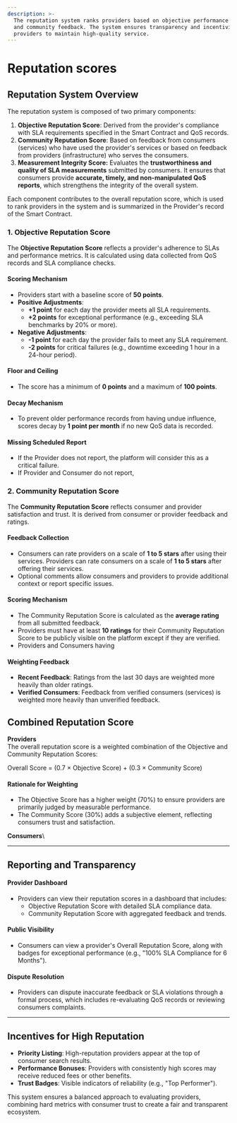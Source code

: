 ```yaml
---
description: >-
  The reputation system ranks providers based on objective performance metrics
  and community feedback. The system ensures transparency and incentivizes
  providers to maintain high-quality service.
---
```


# Reputation scores

## Reputation System Overview

The reputation system is composed of two primary components:

1. **Objective Reputation Score**: Derived from the provider's compliance with SLA requirements specified in the Smart Contract and QoS records.
2. **Community Reputation Score**: Based on feedback from consumers (services) who have used the provider's services or based on feedback from providers (infrastructure) who serves the consumers.
3. **Measurement Integrity Score:** Evaluates the **trustworthiness and quality of SLA measurements** submitted by consumers. It ensures that consumers provide **accurate, timely, and non-manipulated QoS reports**, which strengthens the integrity of the overall system.

Each component contributes to the overall reputation score, which is used to rank providers in the system and is summarized in the Provider's record of the Smart Contract.

### 1. Objective Reputation Score

The **Objective Reputation Score** reflects a provider's adherence to SLAs and performance metrics. It is calculated using data collected from QoS records and SLA compliance checks.

#### Scoring Mechanism

* Providers start with a baseline score of **50 points**.
* **Positive Adjustments**:
  * **+1 point** for each day the provider meets all SLA requirements.
  * **+2 points** for exceptional performance (e.g., exceeding SLA benchmarks by 20% or more).
* **Negative Adjustments**:
  * **-1 point** for each day the provider fails to meet any SLA requirement.
  * **-2 points** for critical failures (e.g., downtime exceeding 1 hour in a 24-hour period).

#### Floor and Ceiling

* The score has a minimum of **0 points** and a maximum of **100 points**.

#### Decay Mechanism

* To prevent older performance records from having undue influence, scores decay by **1 point per month** if no new QoS data is recorded.

#### Missing Scheduled Report

* If the Provider does not report, the platform will consider this as a critical failure.
* If Provider and Consumer do not report,&#x20;

### 2. Community Reputation Score

The **Community Reputation Score** reflects consumer and provider satisfaction and trust. It is derived from consumer or provider feedback and ratings.

#### Feedback Collection

* Consumers can rate providers on a scale of **1 to 5 stars** after using their services. Providers can rate consumers on a scale of **1 to 5 stars** after offering their services.
* Optional comments allow consumers and providers to provide additional context or report specific issues.

#### Scoring Mechanism

* The Community Reputation Score is calculated as the **average rating** from all submitted feedback.
* Providers must have at least **10 ratings** for their Community Reputation Score to be publicly visible on the platform except if they are verified.&#x20;
* Providers and Consumers having&#x20;

#### Weighting Feedback

* **Recent Feedback**: Ratings from the last 30 days are weighted more heavily than older ratings.
* **Verified Consumers**: Feedback from verified consumers (services) is weighted more heavily than unverified feedback.



## Combined Reputation Score

**Providers**\
The overall reputation score is a weighted combination of the Objective and Community Reputation Scores:

Overall Score = (0.7 × Objective Score) + (0.3 × Community Score)

#### Rationale for Weighting

* The Objective Score has a higher weight (70%) to ensure providers are primarily judged by measurable performance.
* The Community Score (30%) adds a subjective element, reflecting consumers trust and satisfaction.

**Consumers**\


***

## Reporting and Transparency

#### Provider Dashboard

* Providers can view their reputation scores in a dashboard that includes:
  * Objective Reputation Score with detailed SLA compliance data.
  * Community Reputation Score with aggregated feedback and trends.

#### Public Visibility

* Consumers can view a provider's Overall Reputation Score, along with badges for exceptional performance (e.g., "100% SLA Compliance for 6 Months").

#### Dispute Resolution

* Providers can dispute inaccurate feedback or SLA violations through a formal process, which includes re-evaluating QoS records or reviewing consumers complaints.

***

## Incentives for High Reputation

* **Priority Listing**: High-reputation providers appear at the top of consumer search results.
* **Performance Bonuses**: Providers with consistently high scores may receive reduced fees or other benefits.
* **Trust Badges**: Visible indicators of reliability (e.g., "Top Performer").

This system ensures a balanced approach to evaluating providers, combining hard metrics with consumer trust to create a fair and transparent ecosystem.
